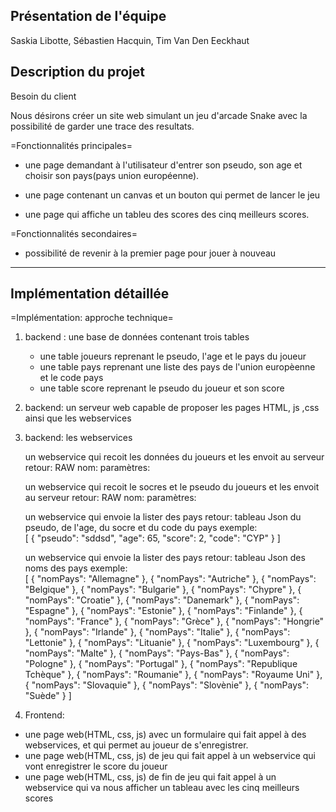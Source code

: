 Présentation de l'équipe
------------------------

Saskia Libotte, Sébastien Hacquin, Tim Van Den Eeckhaut

Description du projet
-------------------------

Besoin du client

Nous désirons créer un site web simulant un jeu d'arcade Snake avec 
la possibilité de garder une trace des resultats.

=Fonctionnalités principales=

* une page demandant à l'utilisateur d'entrer son pseudo, son age et 
  choisir son pays(pays union européenne). 

* une page contenant un canvas et un bouton qui permet de lancer 
  le jeu 

* une page qui affiche un tableu des scores des cinq meilleurs 
  scores. 

=Fonctionnalités secondaires=

* possibilité de revenir à la premier page pour jouer à nouveau 
---------------------------------------------------------------------

Implémentation détaillée 
-------------------------

=Implémentation: approche technique=

1. backend : une base de données contenant trois tables

	* une table joueurs reprenant le pseudo, l'age et le pays du joueur
	* une table pays reprenant une liste des pays de l'union europèenne et le code pays 
	* une table score reprenant le pseudo du joueur et son score

2. backend: un serveur web capable de proposer les pages HTML, js ,css ainsi que les webservices
 
3. backend: les webservices 

	un webservice qui recoit les données du joueurs et les envoit au serveur
		retour: RAW
		nom: 
		paramètres:

	un webservice qui recoit le socres et le pseudo du joueurs et les envoit au serveur
		retour: RAW
		nom: 
		paramètres:
	
	un webservice qui envoie la lister des pays 
		retour: tableau Json du pseudo, de l'age, du socre et du code du pays 
		exemple:  
			[
    				{
        				"pseudo": "sddsd",
        				"age": 65,
        				"score": 2,
       					 "code": "CYP"
    				}
			]

	
	un webservice qui envoie la lister des pays 
		retour: tableau Json des noms des pays
		exemple:  
			[
    				{
       					"nomPays": "Allemagne"
    				},
    				{
        				"nomPays": "Autriche"
    				},
   				{
        				"nomPays": "Belgique"
    				},
    				{
        				"nomPays": "Bulgarie"
    				},
    				{
        				"nomPays": "Chypre"
    				},
    				{
        				"nomPays": "Croatie"
    				},
   				{
        				"nomPays": "Danemark"
    				},
    				{
        				"nomPays": "Espagne"
    				},
    				{
        				"nomPays": "Estonie"
    				},
    				{
        				"nomPays": "Finlande"
   				},
    				{
        				"nomPays": "France"
    				},
    				{
        				"nomPays": "Grèce"
    				},
    				{
        				"nomPays": "Hongrie"
    				},
    				{
        				"nomPays": "Irlande"
    				},
    				{
        				"nomPays": "Italie"
    				},
    				{
        				"nomPays": "Lettonie"
   				},
    				{
        				"nomPays": "Lituanie"
    				},
    				{
        				"nomPays": "Luxembourg"
    				},
   				{
        				"nomPays": "Malte"
    				},
    				{
        				"nomPays": "Pays-Bas"
    				},
    				{
        				"nomPays": "Pologne"
    				},
    				{
        				"nomPays": "Portugal"
    				},
    				{
        				"nomPays": "Republique Tchèque"
    				},
    				{
        				"nomPays": "Roumanie"
    				},
    				{
        				"nomPays": "Royaume Uni"
    				},
    				{
        				"nomPays": "Slovaquie"
    				},
    				{
        				"nomPays": "Slovènie"
    				},
    				{
        				"nomPays": "Suède"
    				}
			]


	
4. Frontend: 
 - une page web(HTML, css, js) avec un formulaire qui fait appel à des webservices, et qui permet au 
	joueur de s'enregistrer. 
- une page web(HTML, css, js) de jeu qui fait appel à un webservice qui vont enregistrer le score du joueur
- une page web(HTML, css, js) de fin de jeu qui fait appel à un webservice qui va nous afficher un tableau 
	avec les cinq meilleurs scores
